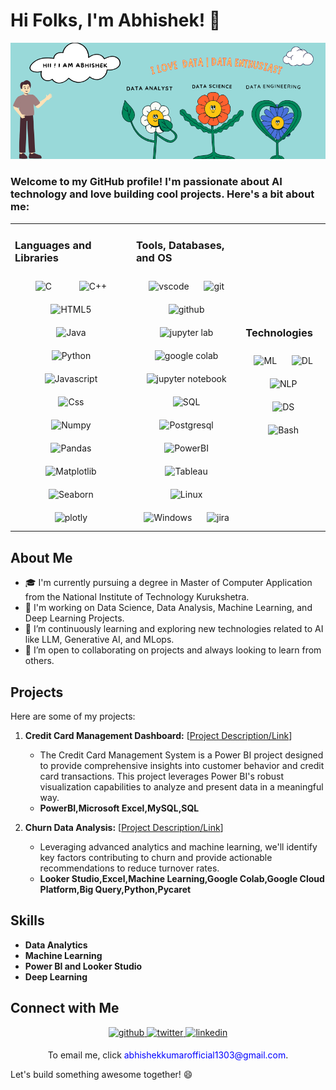 <!-- Your Banner Here (You can use an image or ASCII art) -->

# Hi Folks, I'm Abhishek! 👋 
[![MasterHead](https://github.com/AbhishekKumar0313/AbhishekKumar0313/blob/main/Hii%20!%20I%20am%20Abhishek.png)](https://github.com/AbhishekKumar0313)
### Welcome to my GitHub profile! I'm passionate about AI technology and love building cool projects. Here's a bit about me:

<table><tr><td valign="" width="">
   
### Languages and Libraries
<div align="center">  
    <img style="margin: 10px 20px;" src="https://cdn.worldvectorlogo.com/logos/c-1.svg" alt="C" height="50" />  
    <img style="margin: 10px 20px;" src="https://cdn.worldvectorlogo.com/logos/c.svg" alt="C++" height="50" />  
    <img style="margin: 10px 20px;" src="https://upload.wikimedia.org/wikipedia/commons/thumb/6/61/HTML5_logo_and_wordmark.svg/240px-HTML5_logo_and_wordmark.svg.png" alt="HTML5" height="50" />  
    <img style="margin: 10px 20px;" src="https://www.vectorlogo.zone/logos/java/java-ar21.svg" alt="Java" height="50" />  
    <img style="margin: 10px 20px;" src="https://s3.dualstack.us-east-2.amazonaws.com/pythondotorg-assets/media/community/logos/python-logo-only.png" alt="Python" height="50" />  
    <img style="margin: 10px 20px;" src="https://cdn.worldvectorlogo.com/logos/logo-javascript.svg" alt="Javascript" height="50" />  
    <img style="margin: 10px 20px;" src="https://www.vectorlogo.zone/logos/w3_css/w3_css-icon.svg" alt="Css" height="50" />  
    <img style="margin: 10px 20px;" src="https://cdn.worldvectorlogo.com/logos/numpy-1.svg" alt="Numpy" height="50" />  
    <img style="margin: 10px 20px;" src="https://cdn.worldvectorlogo.com/logos/pandas.svg" alt="Pandas" height="50" /> 
    <img style="margin: 10px 20px;" src="https://cdn.worldvectorlogo.com/logos/matplotlib-1.svg" alt="Matplotlib" height="50" />  
    <img style="margin: 10px 20px;" src="https://cdn.worldvectorlogo.com/logos/seaborn-1.svg" alt="Seaborn" height="50" /> 
    <img style="margin: 10px 20px;" src="https://icon.icepanel.io/Technology/svg/Ploty.svg" alt="plotly" height="50" /> 
</div>

</div></td><td valign="" width="">

### Tools, Databases, and OS
<div align="center">  
 
<img style="margin: 10px" src="https://github.com/AbhishekKumar0313/AbhishekKumar0313/assets/99200063/cfecebbf-adeb-42e9-a237-8cbc3b68ef00" alt="vscode" height="50" />  
<img style="margin: 10px" src="https://cdn.worldvectorlogo.com/logos/git-icon.svg" alt="git" height="50" />  
<img style="margin: 10px" src="https://cdn.worldvectorlogo.com/logos/github-icon-2.svg" alt="github" height="50" />  
<img style="margin: 10px" src="https://upload.wikimedia.org/wikipedia/commons/thumb/3/38/Jupyter_logo.svg/66px-Jupyter_logo.svg.png" alt="jupyter lab" height="50" />  
<img style="margin: 10px" src="https://upload.wikimedia.org/wikipedia/commons/thumb/d/d0/Google_Colaboratory_SVG_Logo.svg/1200px-Google_Colaboratory_SVG_Logo.svg.png" alt="google colab" height="50" />  
<img style="margin: 10px" src="https://img-blog.csdnimg.cn/d15bbd340c044076954e377c98d52322.png" alt="jupyter notebook" height="50" />  
<img style="margin: 10px" src="https://symbols.getvecta.com/stencil_28/61_sql-database-generic.90b41636a8.svg" alt="SQL" height="50" />  
<img style="margin: 10px" src="https://www.vectorlogo.zone/logos/postgresql/postgresql-icon.svg" alt="Postgresql" height="50" />  
<img style="margin: 10px" src="https://upload.wikimedia.org/wikipedia/commons/thumb/c/cf/New_Power_BI_Logo.svg/900px-New_Power_BI_Logo.svg.png?20210102182532" alt="PowerBI" height="50" />  
<img style="margin: 10px" src="https://cdn.worldvectorlogo.com/logos/tableau-software.svg" alt="Tableau" height="50" />  
<img style="margin: 10px" src="https://cdn.worldvectorlogo.com/logos/linux-tux.svg" alt="Linux" height="50" />  
<img style="margin: 10px" src="https://cdn.worldvectorlogo.com/logos/microsoft-windows-11.svg" alt="Windows" height="50" />  
<img style="margin: 10px" src="https://cdn.worldvectorlogo.com/logos/jira-1.svg" alt="jira" height="50" />  
</div></td><td valign="" width="">

### Technologies  
<div align="center">
        <img style=" margin: 10px " src="https://cdn.iconscout.com/icon/premium/png-512-thumb/machine-learning-1952515-1649529.png?f=webp&w=256" alt="ML" height="50">
        <img  style="margin: 10px" src="https://cdn.iconscout.com/icon/premium/png-512-thumb/deep-learning-1524361-1290736.png?f=webp&w=256" alt="DL" height="50">
        <img  style="margin: 10px"  src="https://cdn.iconscout.com/icon/premium/png-512-thumb/nlp-8926384-7279481.png?f=webp&w=256" alt="NLP" height="50">
        <img  style="margin: 10px"  src="https://cdn.iconscout.com/icon/premium/png-512-thumb/data-science-4620152-3822428.png?f=webp&w=256" alt="DS" height="50">
        <img  style="margin: 10px"  src="https://cdn.iconscout.com/icon/premium/png-512-thumb/frontend-programming-3919138-3246409.png?f=webp&w=256" alt="Bash" height="50">
    </div>
</div>

</td></tr></table>  

## About Me
- 🎓 I'm currently pursuing a degree in Master of Computer Application from the National Institute of Technology Kurukshetra.
- 💼 I'm working on Data Science, Data Analysis, Machine Learning, and Deep Learning Projects.
- 🌱 I’m continuously learning and exploring new technologies related to AI like LLM, Generative AI, and MLops.
- 🤝 I’m open to collaborating on projects and always looking to learn from others.

## Projects
Here are some of my projects:

1. **Credit Card Management Dashboard:** [[Project Description/Link](https://github.com/AbhishekKumar0313/Credit_Card_DashBoard/tree/main)]
   - The Credit Card Management System is a Power BI project designed to provide comprehensive insights into customer behavior and credit card transactions. This project leverages Power BI's robust visualization capabilities to analyze and present data in a meaningful way.
   - **PowerBI,Microsoft Excel,MySQL,SQL**

2. **Churn Data Analysis:** [[Project Description/Link](https://github.com/AbhishekKumar0313/Churn-Data-Analysis/tree/main)]
   - Leveraging advanced analytics and machine learning, we'll identify key factors contributing to churn and provide actionable recommendations to reduce turnover rates.
   - **Looker Studio,Excel,Machine Learning,Google Colab,Google Cloud Platform,Big Query,Python,Pycaret**


## Skills
- **Data Analytics**
- **Machine Learning**
- **Power BI and Looker Studio**
- **Deep Learning**

## Connect with Me

<div align="center">
<a href="https://github.com/AbhishekKumar0313" target="_blank">
<img src=https://img.shields.io/badge/github-%2324292e.svg?&style=for-the-badge&logo=github&logoColor=white alt=github style="margin-bottom: 5px;" />
</a>
<a href="https://twitter.com/Abhishe11559452" target="_blank">
<img src=https://img.shields.io/badge/twitter-%2300acee.svg?&style=for-the-badge&logo=twitter&logoColor=white alt=twitter style="margin-bottom: 5px;" />
</a>
<a href="https://www.linkedin.com/in/abhishek-kumar-265a03229/" target="_blank">
<img src=https://img.shields.io/badge/linkedin-%231E77B5.svg?&style=for-the-badge&logo=linkedin&logoColor=white alt=linkedin style="margin-bottom: 5px;" />
</a>
<p>To email me, click <a href="mailto:abhishekkumarofficial1303@gmail.com" style="text-decoration: none; color: blue;">abhishekkumarofficial1303@gmail.com</a>.</p>
</div> 
</p>
Let's build something awesome together! 😄
